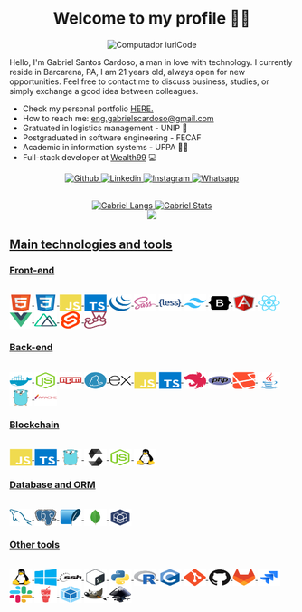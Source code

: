 <h1 align="center">Welcome to my profile 🙋‍♂️</h1>

<div align="center">
  <img src="https://raw.githubusercontent.com/MicaelliMedeiros/micaellimedeiros/master/image/computer-illustration.png" min-width="400px" max-width="400px" width="400px" align="center" alt="Computador iuriCode">

  <div align="left">
  <p> 
    Hello, I'm Gabriel Santos Cardoso, a man in love with technology. I currently reside in Barcarena, PA, I am 21 years old, always open for new opportunities. Feel free to contact me to discuss business, studies, or simply exchange a good idea between colleagues.
  </p>

  <ul>
    <li>
      Check my personal portfolio <a href="https://eng-gabrielscardoso.github.io/" target="_blank">HERE.</a>
    </li>
    <li>
      How to reach me: <a href="mailto:eng-gabrielscardoso@gmail.com">eng.gabrielscardoso@gmail.com</a>
    </li>
    <li>
      Gratuated in logistics management - UNIP 🚚
    </li>
    <li>
      Postgraduated in software engineering - FECAF
    </li>
    <li>
      Academic in information systems - UFPA 👨‍💻
    </li>
    <li>
      Full-stack developer at <a href="https://www.wealth99.com/" target="_blank">Wealth99</a> 💻
    </li>
  </ul>

  <p align="center">
    <a 
      href="https://github.com/eng-gabrielscardoso"
      target="_blank"
    >
      <img 
        src="https://img.shields.io/badge/GitHub-100000?style=for-the-badge&logo=github&logoColor=white"
        alt="Github"
        title="Github"
      >
    </a>
    <a href="https://www.linkedin.com/in/eng-gabrielscardoso/" target="_blank">
      <img
        src="https://img.shields.io/badge/LinkedIn-0077B5?style=for-the-badge&logo=linkedin&logoColor=white"
        alt="Linkedin"
        title="LinkedIn"
      >
    </a>
    <a href="https://www.instagram.com/eng.gabrielscardoso" target="_blank">
      <img
        src="https://img.shields.io/badge/Instagram-E4405F?style=for-the-badge&logo=instagram&logoColor=white" 
        alt="Instagram"
        title="Instagram"
      >
    </a>
    <a href="https://wa.me/message/SFETAGDRXGFND1" target="_blank">
      <img
        src="https://img.shields.io/badge/WhatsApp-25D366?style=for-the-badge&logo=whatsapp&logoColor=white"
        alt="Whatsapp"
        title="WhatsApp"
      >
    </a>
  </p>
  </div>
</div>

<br />

<div align="center">
  <a href="https://github.com/eng-gabrielscardoso">
  <img
    src="https://github-readme-stats.vercel.app/api/top-langs/?username=eng-gabrielscardoso&layout=compact&langs_count=8&theme=dracula"
    height="180em"
    title="Gabriel Langs"
  />
  <img
    src="https://github-readme-stats.vercel.app/api?username=eng-gabrielscardoso&show_icons=true&theme=dracula&include_all_commits=true&count_private=true"
    height="180em"
    title="Gabriel Stats"
  />
</div>

<div align="center">
  <img src="https://github-readme-streak-stats.herokuapp.com?user=eng-gabrielscardoso&theme=dracula">
</div>

<!-- <div align="center">
  <img src="https://github-profile-trophy.vercel.app/?username=eng-gabrielscardoso&theme=dracula">
</div> -->

<!-- <div align="center">
  <img src="https://activity-graph.herokuapp.com/graph?username=eng-gabrielscardoso&theme=dracula">
</div> -->

## Main technologies and tools

### Front-end
<div style="display: inline_block"><br>
  <img
    align="center"
    alt="HTML"
    title="HTML"
    height="30"
    width="40"
    src="https://raw.githubusercontent.com/devicons/devicon/master/icons/html5/html5-original.svg"
  >
  <img
    align="center"
    alt="CSS"
    title="CSS"
    height="30"
    width="40"
    src="https://raw.githubusercontent.com/devicons/devicon/master/icons/css3/css3-original.svg"
  >
  <img
    align="center"
    alt="Js"
    title="Js"
    height="30"
    width="40"
    src="https://raw.githubusercontent.com/devicons/devicon/master/icons/javascript/javascript-plain.svg"
  >
  <img
    align="center"
    alt="Ts"
    title="Ts"
    height="30"
    width="40"
    src="https://raw.githubusercontent.com/devicons/devicon/master/icons/typescript/typescript-plain.svg"
  >
  <img
    align="center"
    alt="jQuery"
    title="jQuery"
    height="30"
    width="40"
    src="https://raw.githubusercontent.com/devicons/devicon/master/icons/jquery/jquery-plain.svg"
  >
  <img
    align="center"
    alt="Sass"
    title="Sass"
    height="30"
    width="40"
    src="https://raw.githubusercontent.com/devicons/devicon/master/icons/sass/sass-original.svg"
  >
  <img
    align="center"
    alt="Less"
    title="Less"
    height="30"
    width="40"
    src="https://raw.githubusercontent.com/devicons/devicon/master/icons/less/less-plain-wordmark.svg"
  >
  <img
    align="center"
    alt="Tailwind"
    title="Tailwind"
    height="30"
    width="40"
    src="https://raw.githubusercontent.com/devicons/devicon/master/icons/tailwindcss/tailwindcss-plain.svg"
  >
  <img
    align="center"
    alt="Bootstrap"
    title="Bootstrap"
    height="30"
    width="40"
    src="https://raw.githubusercontent.com/devicons/devicon/master/icons/bootstrap/bootstrap-plain.svg"
  >
  <img
    align="center"
    alt="AngularJs"
    title="AngularJs"
    height="30"
    width="40"
    src="https://raw.githubusercontent.com/devicons/devicon/master/icons/angularjs/angularjs-original.svg"
  >
  <img
    align="center"
    alt="React"
    title="React"
    height="30"
    width="40"
    src="https://raw.githubusercontent.com/devicons/devicon/master/icons/react/react-original.svg"
  >
  <img
    align="center"
    alt="VueJs"
    title="VueJs"
    height="30"
    width="40"
    src="https://raw.githubusercontent.com/devicons/devicon/master/icons/vuejs/vuejs-original.svg"
  >
  <img
    align="center"
    alt="NuxtJs"
    title="NuxtJs"
    height="30"
    width="40"
    src="https://raw.githubusercontent.com/devicons/devicon/master/icons/nuxtjs/nuxtjs-original.svg"
  >
  <img
    align="center"
    alt="Svelte"
    title="Svelte"
    height="30"
    width="40"
    src="https://raw.githubusercontent.com/devicons/devicon/master/icons/svelte/svelte-original.svg"
  >
  <img
    align="center"
    alt="Jest"
    title="Jest"
    height="30"
    width="40"
    src="https://raw.githubusercontent.com/devicons/devicon/master/icons/jest/jest-plain.svg"
  >
</div>

### Back-end
<div style="display: inline_block"><br>
  <img
    align="center"
    alt="Docker"
    title="Docker"
    height="30"
    width="40"
    src="https://raw.githubusercontent.com/devicons/devicon/master/icons/docker/docker-plain.svg"
  >
  <img
    align="center"
    alt="NodeJs"
    title="NodeJs"
    height="30"
    width="40"
    src="https://raw.githubusercontent.com/devicons/devicon/master/icons/nodejs/nodejs-original.svg"
  >
  <img
    align="center"
    alt="Npm"
    title="Npm"
    height="30"
    width="40"
    src="https://raw.githubusercontent.com/devicons/devicon/master/icons/npm/npm-original-wordmark.svg"
  >
  <img
    align="center"
    alt="Yarn"
    title="Yarn"
    height="30"
    width="40"
    src="https://raw.githubusercontent.com/devicons/devicon/master/icons/yarn/yarn-original.svg"
  >
  <img
    align="center"
    alt="ExpressJs"
    title="ExpressJs"
    height="30"
    width="40"
    src="https://raw.githubusercontent.com/devicons/devicon/master/icons/express/express-original.svg"
  >
  <img
    align="center"
    alt="Js"
    title="Js"
    height="30"
    width="40"
    src="https://raw.githubusercontent.com/devicons/devicon/master/icons/javascript/javascript-plain.svg"
  >
  <img
    align="center"
    alt="Ts"
    title="Ts"
    height="30"
    width="40"
    src="https://raw.githubusercontent.com/devicons/devicon/master/icons/typescript/typescript-plain.svg"
  >
  <img
    align="center"
    alt="NestJS"
    title="NestJS"
    height="30"
    width="40"
    src="https://raw.githubusercontent.com/devicons/devicon/master/icons/nestjs/nestjs-plain.svg"
  >
  <img
    align="center"
    alt="Php"
    title="Php"
    height="30"
    width="40"
    src="https://raw.githubusercontent.com/devicons/devicon/master/icons/php/php-original.svg"
  >
  <img
    align="center"
    alt="Laravel"
    title="Laravel"
    height="30"
    width="40"
    src="https://raw.githubusercontent.com/devicons/devicon/master/icons/laravel/laravel-plain.svg"
  >
  <img
    align="center"
    alt="Java"
    title="Java"
    height="30"
    width="40"
    src="https://raw.githubusercontent.com/devicons/devicon/master/icons/java/java-original.svg"
  >
  <img
    align="center"
    alt="Go"
    title="Go"
    height="30"
    width="40"
    src="https://raw.githubusercontent.com/devicons/devicon/master/icons/go/go-original.svg"
  >
  <img
    align="center"
    alt="Apache"
    title="Apache"
    height="30"
    width="40"
    src="https://raw.githubusercontent.com/devicons/devicon/master/icons/apache/apache-original-wordmark.svg"
  >
</div>

### Blockchain

<div style="display: inline_block"><br>
  <img
    align="center"
    alt="Js"
    title="Js"
    height="30"
    width="40"
    src="https://raw.githubusercontent.com/devicons/devicon/master/icons/javascript/javascript-plain.svg"
  >
  <img
    align="center"
    alt="Ts"
    title="Ts"
    height="30"
    width="40"
    src="https://raw.githubusercontent.com/devicons/devicon/master/icons/typescript/typescript-plain.svg"
  >
  <img
    align="center"
    alt="Go"
    title="Go"
    height="30"
    width="40"
    src="https://raw.githubusercontent.com/devicons/devicon/master/icons/go/go-original.svg"
  >
  <img
    align="center"
    alt="Solidity"
    title="Solidity"
    height="30"
    width="40"
    src="https://raw.githubusercontent.com/devicons/devicon/master/icons/solidity/solidity-original.svg"
  >
  <img
    align="center"
    alt="NodeJs"
    title="NodeJs"
    height="30"
    width="40"
    src="https://raw.githubusercontent.com/devicons/devicon/master/icons/nodejs/nodejs-original.svg"
  >
  <img
    align="center"
    alt="Linux"
    title="Linux"
    height="30"
    width="40"
    src="https://raw.githubusercontent.com/devicons/devicon/master/icons/linux/linux-original.svg"
  >
</div>

### Database and ORM
<div style="display: inline_block"><br>
  <img
    align="center"
    alt="MySql"
    title="MySql"
    height="30"
    width="40"
    src="https://raw.githubusercontent.com/devicons/devicon/master/icons/mysql/mysql-original.svg"
  >
  <img
    align="center"
    alt="PostgreSql"
    title="PostgreSql"
    height="30"
    width="40"
    src="https://raw.githubusercontent.com/devicons/devicon/master/icons/postgresql/postgresql-original.svg"
  >
  <img
    align="center"
    alt="SQLite"
    title="SQLite"
    height="30"
    width="40"
    src="https://raw.githubusercontent.com/devicons/devicon/master/icons/sqlite/sqlite-original.svg"
  >
  <img
    align="center"
    alt="MongoDb"
    title="MongoDb"
    height="30"
    width="40"
    src="https://raw.githubusercontent.com/devicons/devicon/master/icons/mongodb/mongodb-original.svg"
  >
  <img
    align="center"
    alt="Sequelize"
    title="Sequelize"
    height="30"
    width="40"
    src="https://raw.githubusercontent.com/devicons/devicon/master/icons/sequelize/sequelize-plain.svg"
  >
</div>

### Other tools

<div style="display: inline_block"><br>
  <img
    align="center"
    alt="Linux"
    title="Linux"
    height="30"
    width="40"
    src="https://raw.githubusercontent.com/devicons/devicon/master/icons/linux/linux-original.svg"
  >
  <img
    align="center"
    alt="Windows"
    title="Windows"
    height="30"
    width="40"
    src="https://raw.githubusercontent.com/devicons/devicon/master/icons/windows8/windows8-original.svg"
  >
  <img
    align="center"
    alt="SSH"
    title="SSH"
    height="30"
    width="40"
    src="https://raw.githubusercontent.com/devicons/devicon/master/icons/ssh/ssh-original-wordmark.svg"
  >
  <img
    align="center"
    alt="Bash"
    title="Bash"
    height="30"
    width="40"
    src="https://raw.githubusercontent.com/devicons/devicon/master/icons/bash/bash-original.svg"
  >
  <img
    align="center"
    alt="Python"
    title="Python"
    height="30"
    width="40"
    src="https://raw.githubusercontent.com/devicons/devicon/master/icons/python/python-original.svg"
  >
  <img
    align="center"
    alt="R"
    title="R"
    height="30"
    width="40"
    src="https://raw.githubusercontent.com/devicons/devicon/master/icons/r/r-original.svg"
  >
  <img
    align="center"
    alt="C"
    title="C"
    height="30"
    width="40"
    src="https://raw.githubusercontent.com/devicons/devicon/master/icons/c/c-original.svg"
  >
  <img
    align="center"
    alt="Git"
    title="Git"
    height="30"
    width="40"
    src="https://raw.githubusercontent.com/devicons/devicon/master/icons/git/git-original.svg"
  >
  <img
    align="center"
    alt="Github"
    title="Github"
    height="30"
    width="40"
    src="https://raw.githubusercontent.com/devicons/devicon/master/icons/github/github-original.svg"
  >
  <img
    align="center"
    alt="Gitlab"
    title="Gitlab"
    height="30"
    width="40"
    src="https://raw.githubusercontent.com/devicons/devicon/master/icons/gitlab/gitlab-original.svg"
  >
  <img
    align="center"
    alt="Jira"
    title="Jira"
    height="30"
    width="40"
    src="https://raw.githubusercontent.com/devicons/devicon/master/icons/jira/jira-original.svg"
  >
  <img
    align="center"
    alt="Slack"
    title="Slack"
    height="30"
    width="40"
    src="https://raw.githubusercontent.com/devicons/devicon/master/icons/slack/slack-original.svg"
  >
  <img
    align="center"
    alt="Gulp"
    title="Gulp"
    height="30"
    width="40"
    src="https://raw.githubusercontent.com/devicons/devicon/master/icons/gulp/gulp-plain.svg"
  >
  <img
    align="center"
    alt="Webpack"
    title="Webpack"
    height="30"
    width="40"
    src="https://raw.githubusercontent.com/devicons/devicon/master/icons/webpack/webpack-original.svg"
  >
  <img
    align="center"
    alt="Gimp"
    title="Gimp"
    height="30"
    width="40"
    src="https://raw.githubusercontent.com/devicons/devicon/master/icons/gimp/gimp-original.svg"
  >
  <img
    align="center"
    alt="Inkscape"
    title="Inkscape"
    height="30"
    width="40"
    src="https://raw.githubusercontent.com/devicons/devicon/master/icons/inkscape/inkscape-original.svg"
  >
</div>
